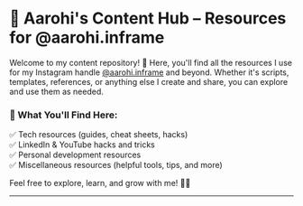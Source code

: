  

# 📂 Aarohi's Content Hub – Resources for @aarohi.inframe  

Welcome to my content repository! 🎉 Here, you'll find all the resources I use for my Instagram handle [@aarohi.inframe](https://www.instagram.com/aarohi.inframe/) and beyond. Whether it's scripts, templates, references, or anything else I create and share, you can explore and use them as needed.  

### 📌 What You'll Find Here:  
✅ Tech resources (guides, cheat sheets, hacks)  
✅ LinkedIn & YouTube hacks and tricks  
✅ Personal development resources  
✅ Miscellaneous resources (helpful tools, tips, and more)  

Feel free to explore, learn, and grow with me! 🚀✨  

---  




